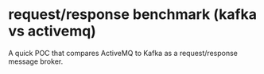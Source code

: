 # request/response benchmark (kafka vs activemq)
A quick POC that compares ActiveMQ to Kafka as a request/response message broker.

